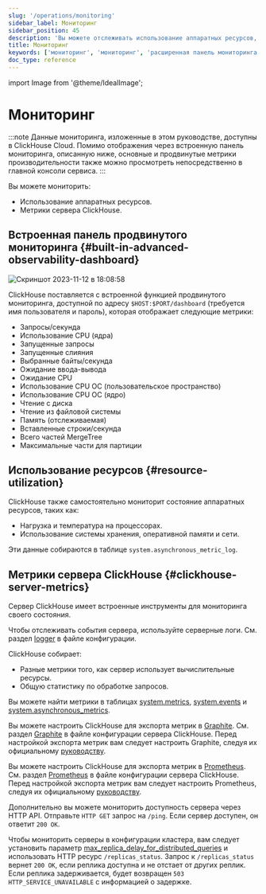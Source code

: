```yaml
---
slug: '/operations/monitoring'
sidebar_label: Мониторинг
sidebar_position: 45
description: 'Вы можете отслеживать использование аппаратных ресурсов, а также метрики'
title: Мониторинг
keywords: ['мониторинг', 'мониторинг', 'расширенная панель мониторинга', 'панель мониторинга', 'панель мониторинга наблюдаемости']
doc_type: reference
---
```

import Image from '@theme/IdealImage';


# Мониторинг

:::note
Данные мониторинга, изложенные в этом руководстве, доступны в ClickHouse Cloud. Помимо отображения через встроенную панель мониторинга, описанную ниже, основные и продвинутые метрики производительности также можно просмотреть непосредственно в главной консоли сервиса.
:::

Вы можете мониторить:

- Использование аппаратных ресурсов.
- Метрики сервера ClickHouse.

## Встроенная панель продвинутого мониторинга {#built-in-advanced-observability-dashboard}

<Image img="https://github.com/ClickHouse/ClickHouse/assets/3936029/2bd10011-4a47-4b94-b836-d44557c7fdc1" alt="Скриншот 2023-11-12 в 18:08:58" size="md" />

ClickHouse поставляется с встроенной функцией продвинутого мониторинга, доступной по адресу `$HOST:$PORT/dashboard` (требуется имя пользователя и пароль), которая отображает следующие метрики:
- Запросы/секунда
- Использование CPU (ядра)
- Запущенные запросы
- Запущенные слияния
- Выбранные байты/секунда
- Ожидание ввода-вывода
- Ожидание CPU
- Использование CPU ОС (пользовательское пространство)
- Использование CPU ОС (ядро)
- Чтение с диска
- Чтение из файловой системы
- Память (отслеживаемая)
- Вставленные строки/секунда
- Всего частей MergeTree
- Максимальные части для партиции

## Использование ресурсов {#resource-utilization}

ClickHouse также самостоятельно мониторит состояние аппаратных ресурсов, таких как:

- Нагрузка и температура на процессорах.
- Использование системы хранения, оперативной памяти и сети.

Эти данные собираются в таблице `system.asynchronous_metric_log`.

## Метрики сервера ClickHouse {#clickhouse-server-metrics}

Сервер ClickHouse имеет встроенные инструменты для мониторинга своего состояния.

Чтобы отслеживать события сервера, используйте серверные логи. См. раздел [logger](../operations/server-configuration-parameters/settings.md#logger) в файле конфигурации.

ClickHouse собирает:

- Разные метрики того, как сервер использует вычислительные ресурсы.
- Общую статистику по обработке запросов.

Вы можете найти метрики в таблицах [system.metrics](/operations/system-tables/metrics), [system.events](/operations/system-tables/events) и [system.asynchronous_metrics](/operations/system-tables/asynchronous_metrics).

Вы можете настроить ClickHouse для экспорта метрик в [Graphite](https://github.com/graphite-project). См. раздел [Graphite](../operations/server-configuration-parameters/settings.md#graphite) в файле конфигурации сервера ClickHouse. Перед настройкой экспорта метрик вам следует настроить Graphite, следуя их официальному [руководству](https://graphite.readthedocs.io/en/latest/install.html).

Вы можете настроить ClickHouse для экспорта метрик в [Prometheus](https://prometheus.io). См. раздел [Prometheus](../operations/server-configuration-parameters/settings.md#prometheus) в файле конфигурации сервера ClickHouse. Перед настройкой экспорта метрик вам следует настроить Prometheus, следуя их официальному [руководству](https://prometheus.io/docs/prometheus/latest/installation/).

Дополнительно вы можете мониторить доступность сервера через HTTP API. Отправьте `HTTP GET` запрос на `/ping`. Если сервер доступен, он ответит `200 OK`.

Чтобы мониторить серверы в конфигурации кластера, вам следует установить параметр [max_replica_delay_for_distributed_queries](../operations/settings/settings.md#max_replica_delay_for_distributed_queries) и использовать HTTP ресурс `/replicas_status`. Запрос к `/replicas_status` вернет `200 OK`, если реплика доступна и не отстает от других реплик. Если реплика задерживается, будет возвращен `503 HTTP_SERVICE_UNAVAILABLE` с информацией о задержке.